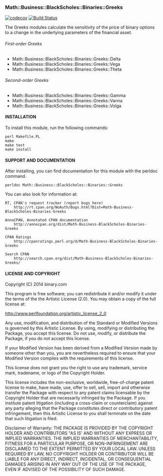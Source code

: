 
### Math::Business::BlackScholes::Binaries::Greeks 
[![codecov](https://codecov.io/gh/binary-com/perl-Math-Business-BlackScholes-Binaries-Greeks/branch/master/graph/badge.svg)](https://codecov.io/gh/binary-com/perl-Math-Business-BlackScholes-Binaries-Greeks)
[![Build Status](https://travis-ci.org/binary-com/perl-Math-Business-BlackScholes-Binaries-Greeks.svg?branch=master)](https://travis-ci.org/binary-com/perl-Math-Business-BlackScholes-Binaries-Greeks)

The Greeks modules calculate the sensitivity of the price of binary options to a
change in the underlying parameters of the financial asset.

###### First-order Greeks
- Math::Business::BlackScholes::Binaries::Greeks::Delta
- Math::Business::BlackScholes::Binaries::Greeks::Vega
- Math::Business::BlackScholes::Binaries::Greeks::Theta

###### Second-order Greeks
- Math::Business::BlackScholes::Binaries::Greeks::Gamma
- Math::Business::BlackScholes::Binaries::Greeks::Vanna
- Math::Business::BlackScholes::Binaries::Greeks::Volga

#### INSTALLATION

To install this module, run the following commands:

	perl Makefile.PL
	make
	make test
	make install

#### SUPPORT AND DOCUMENTATION

After installing, you can find documentation for this module with the
perldoc command.

    perldoc Math::Business::BlackScholes::Binaries::Greeks

You can also look for information at:

    RT, CPAN's request tracker (report bugs here)
        http://rt.cpan.org/NoAuth/Bugs.html?Dist=Math-Business-BlackScholes-Binaries-Greeks

    AnnoCPAN, Annotated CPAN documentation
        http://annocpan.org/dist/Math-Business-BlackScholes-Binaries-Greeks

    CPAN Ratings
        http://cpanratings.perl.org/d/Math-Business-BlackScholes-Binaries-Greeks

    Search CPAN
        http://search.cpan.org/dist/Math-Business-BlackScholes-Binaries-Greeks/


#### LICENSE AND COPYRIGHT

Copyright (C) 2014 binary.com

This program is free software; you can redistribute it and/or modify it
under the terms of the the Artistic License (2.0). You may obtain a
copy of the full license at:

http://www.perlfoundation.org/artistic_license_2_0

Any use, modification, and distribution of the Standard or Modified
Versions is governed by this Artistic License. By using, modifying or
distributing the Package, you accept this license. Do not use, modify,
or distribute the Package, if you do not accept this license.

If your Modified Version has been derived from a Modified Version made
by someone other than you, you are nevertheless required to ensure that
your Modified Version complies with the requirements of this license.

This license does not grant you the right to use any trademark, service
mark, tradename, or logo of the Copyright Holder.

This license includes the non-exclusive, worldwide, free-of-charge
patent license to make, have made, use, offer to sell, sell, import and
otherwise transfer the Package with respect to any patent claims
licensable by the Copyright Holder that are necessarily infringed by the
Package. If you institute patent litigation (including a cross-claim or
counterclaim) against any party alleging that the Package constitutes
direct or contributory patent infringement, then this Artistic License
to you shall terminate on the date that such litigation is filed.

Disclaimer of Warranty: THE PACKAGE IS PROVIDED BY THE COPYRIGHT HOLDER
AND CONTRIBUTORS "AS IS' AND WITHOUT ANY EXPRESS OR IMPLIED WARRANTIES.
THE IMPLIED WARRANTIES OF MERCHANTABILITY, FITNESS FOR A PARTICULAR
PURPOSE, OR NON-INFRINGEMENT ARE DISCLAIMED TO THE EXTENT PERMITTED BY
YOUR LOCAL LAW. UNLESS REQUIRED BY LAW, NO COPYRIGHT HOLDER OR
CONTRIBUTOR WILL BE LIABLE FOR ANY DIRECT, INDIRECT, INCIDENTAL, OR
CONSEQUENTIAL DAMAGES ARISING IN ANY WAY OUT OF THE USE OF THE PACKAGE,
EVEN IF ADVISED OF THE POSSIBILITY OF SUCH DAMAGE.

